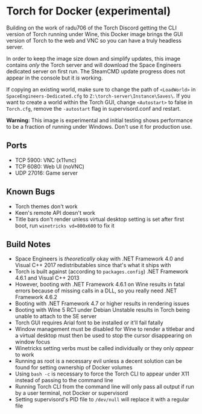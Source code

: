 Torch for Docker (experimental)
===============================

Building on the work of radu706 of the Torch Discord getting the CLI version of Torch running under Wine, this Docker image brings the GUI version of Torch to the web and VNC so you can have a truly headless server.

In order to keep the image size down and simplify updates, this image contains *only* the Torch server and will download the Space Engineers dedicated server on first run. The SteamCMD update progress does not appear in the console but it *is* working.

If copying an existing world, make sure to change the path of `<LoadWorld>` in `SpaceEngineers-Dedicated.cfg` to `Z:\torch-server\Instance\Saves\`. If you want to create a world within the Torch GUI, change `<Autostart>` to false in `Torch.cfg`, remove the `-autostart` flag in supervisord.conf and restart.

**Warning:** This image is experimental and initial testing shows performance to be a fraction of running under Windows. Don't use it for production use.

Ports
-----
* TCP 5900: VNC (x11vnc)
* TCP 6080: Web UI (noVNC)
* UDP 27016: Game server

Known Bugs
----------
* Torch themes don't work
* Keen's remote API doesn't work
* Title bars don't render unless virtual desktop setting is set after first boot, run `winetricks vd=800x600` to fix it

Build Notes
-----------
* Space Engineers is *theoretically* okay with .NET Framework 4.0 and Visual C++ 2017 redistributables since that's what it ships with
* Torch is built against (according to `packages.config`) .NET Framework 4.6.1 and Visual C++ 2013
* However, booting with .NET Framework 4.6.1 on Wine results in fatal errors because of missing calls in a DLL, so you really need .NET Framework 4.6.2
* Booting with .NET Framework 4.7 or higher results in rendering issues
* Booting with Wine 5 RC1 under Debian Unstable results in Torch being unable to attach to the SE server
* Torch GUI requires Arial font to be installed or it'll fail fatally
* Window management must be disabled for Wine to render a titlebar and a virtual desktop must then be used to stop the cursor disappearing on window focus
* Winetricks setting verbs must be called individually or they only *appear* to work
* Running as root is a necessary evil unless a decent solution can be found for setting ownership of Docker volumes
* Using `bash -c` is necessary to force the Torch CLI to appear under X11 instead of passing to the command line
* Running Torch CLI from the command line will only pass all output if run by a user terminal, not Docker or supervisord
* Setting supervisord's PID file to `/dev/null` will replace it with a regular file